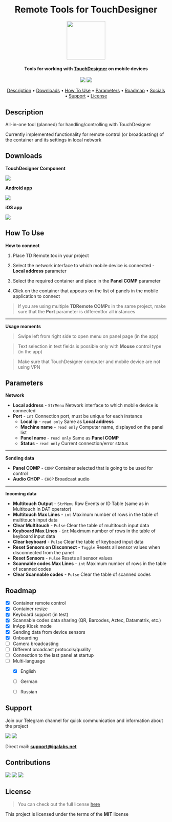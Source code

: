 
<h1 align="center">
  <br>Remote Tools for TouchDesigner<br>
</h1>

<div id="header" align="center">
  <img src="https://igalabs.net/assets/assets/images/tdremotetools/appicon.png" height="120" width="120"/>
</div>

<h4 align="center">Tools for working with <a href="https://derivative.ca/" target="_blank">TouchDesigner</a> on mobile devices</h4>

<p align="center">
  <a href="https://github.com/igalabs/TD-Remote-Tools/releases"><img src="https://img.shields.io/github/v/release/igalabs/TD-Remote-Tools"></a>
  <a href="https://github.com/igalabs/TD-Remote-Tools/issues"><img src="https://img.shields.io/github/issues/igalabs/TD-Remote-Tools"></a>  
</p>

<p align="center">
  <a href="#description">Description</a> •
  <a href="#downloads">Downloads</a> •
  <a href="#how-to-use">How To Use</a> •
  <a href="#parameters">Parameters</a> •
  <a href="#roadmap">Roadmap</a> •
  <a href="#support">Socials</a> •
  <a href="#contributions">Support</a> •
  <a href="#license">License</a>
</p>


## Description

All-in-one tool (planned) for handling/controlling with TouchDesigner

Currently implemented functionality for remote control (or broadcasting) of the container and its settings in local network 

## Downloads

**TouchDesigner Component**

<a href="https://github.com/igalabs/TD-Remote-Tools/releases/latest/download/TDRemote.tox"><img src="https://img.shields.io/badge/TDRemote.tox-36476a?style=for-the-badge&logo=GitHub&logoColor=white"></a>


**Android app** 

<a href="https://play.google.com/store/apps/details?id=com.igalabs.tdremotetools" target="_blank"><img src="https://img.shields.io/badge/Google_Play-414141?style=for-the-badge&logo=google-play&logoColor=white"></a>

 **iOS app**

<a href="https://apps.apple.com/app/id6737225534" target="_blank"><img src="https://img.shields.io/badge/App_Store-0D96F6?style=for-the-badge&logo=app-store&logoColor=white"></a>

## How To Use

**How to connect**

1. Place TD Remote.tox in your project

2. Select the network interface to which mobile device is connected - **Local address** parameter

3. Select the required container and place in the **Panel COMP** parameter

4. Click on the container that appears on the list of panels in the mobile application to connect

> If you are using multiple **TDRemote COMP**s in the same project, make sure that the **Port** parameter is differentfor all instances

---

**Usage moments**

> Swipe left from right side to open menu on panel page (in the app)

> Text selection in text fields is possible only with **Mouse** control type (in the app)

> Make sure that TouchDesigner computer and mobile device are not using VPN 



## Parameters

**Network**
* **Local address** - `StrMenu` Network interface to which mobile device is connected
* **Port** - `Int` Connection port, must be unique for each instance 
  - **Local ip** - `read only` Same as **Local address**
  - **Machine name** - `read only` Сomputer name, displayed on the panel list
  - **Panel name** - `read only` Same as **Panel COMP**
  - **Status** - `read only` Current connection/error status
---
**Sending data**
* **Panel COMP** - `COMP` Container selected that is going to be used for control
* **Audio CHOP** - `CHOP` Broadcast audio
---
**Incoming data**
* **Multitouch Output** - `StrMenu` Raw Events or ID Table (same as in Multitouch In DAT operator)
* **Multitouch Max Lines** - `int` Maximum number of rows in the table of multitouch input data
* **Clear Multitouch** - `Pulse` Clear the table of multitouch input data
* **Keyboard Max Lines** - `int` Maximum number of rows in the table of keyboard input data
* **Clear keyboard** - `Pulse` Clear the table of keyboard input data
* **Reset Sensors on Disconnect** - `Toggle` Resets all sensor values when disconnected from the panel
* **Reset Sensors** - `Pulse` Resets all sensor values
* **Scannable codes Max Lines** - `int` Maximum number of rows in the table of scanned codes
* **Clear Scannable codes** - `Pulse` Clear the table of scanned codes


## Roadmap

- [x] Container remote control
- [x] Container resize
- [x] Keyboard support (in test)
- [x] Scannable codes data sharing (QR, Barcodes, Aztec, Datamatrix, etc.)
- [x] InApp Kiosk mode
- [x] Sending data from device sensors
- [x] Onboarding
- [ ] Camera broadcasting
- [ ] Different broadcast protocols/quality
- [ ] Connection to the last panel at startup
- [ ] Multi-language
    - [x] English
    - [ ] German
    - [ ] Russian


## Support

Join our Telegram channel for quick communication and information about the project

<a href="https://t.me/+dqmj1kbrBnU3ZGFi"><img src="https://img.shields.io/badge/Telegram-2CA5E0?style=for-the-badge&logo=telegram&logoColor=white"></a>
<a href="https://www.youtube.com/@igalabs"><img src="https://img.shields.io/badge/YouTube-FF0000?style=for-the-badge&logo=youtube&logoColor=white"></a>

Direct mail: **support@igalabs.net**


## Сontributions

<!-- <a href=""><img src="https://img.shields.io/badge/PayPal-00457C?style=for-the-badge&logo=paypal&logoColor=white"></a> -->
<a href="https://www.patreon.com/igalabs"><img src="https://img.shields.io/badge/Patreon-F96854?style=for-the-badge&logo=patreon&logoColor=white"></a>
<a href="https://ko-fi.com/igalabs"><img src="https://img.shields.io/badge/Ko--fi-F16061?style=for-the-badge&logo=ko-fi&logoColor=white"></a>
<a href="https://boosty.to/igalabs"><img src="https://img.shields.io/badge/Boosty-F15F2C?style=for-the-badge&logo=boosty&logoColor=white"></a>


## License
>You can check out the full license [here](https://github.com/igalabs/TD-Remote-Tools/blob/main/LICENSE)

This project is licensed under the terms of the **MIT** license
